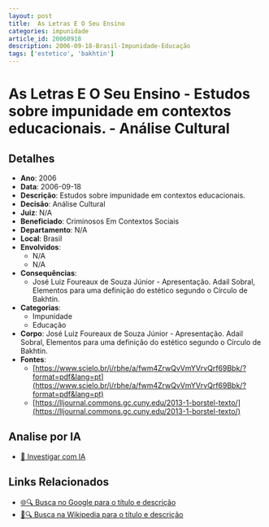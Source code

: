 ```yaml
---
layout: post
title:  As Letras E O Seu Ensino
categories: impunidade
article_id: 20060918
description: 2006-09-18-Brasil-Impunidade-Educação
tags: ['estetico', 'bakhtin']
---
```


# As Letras E O Seu Ensino - Estudos sobre impunidade em contextos educacionais. - Análise Cultural

## Detalhes
- **Ano**: 2006
- **Data**: 2006-09-18
- **Descrição**: Estudos sobre impunidade em contextos educacionais.
- **Decisão**: Análise Cultural
- **Juiz**: N/A
- **Beneficiado**: Criminosos Em Contextos Sociais
- **Departamento**: N/A
- **Local**: Brasil
- **Envolvidos**:
  - N/A
  - N/A
- **Consequências**:
  - José Luiz Foureaux de Souza Júnior - Apresentação. Adail Sobral, Elementos para uma definição do estético segundo o Círculo de Bakhtin.
- **Categorias**:
  - Impunidade
  - Educação
- **Corpo**: José Luiz Foureaux de Souza Júnior - Apresentação. Adail Sobral, Elementos para uma definição do estético segundo o Círculo de Bakhtin.
- **Fontes**:
  - [https://www.scielo.br/j/rbhe/a/fwm4ZrwQvVmYVrvQrf69Bbk/?format=pdf&lang=pt](https://www.scielo.br/j/rbhe/a/fwm4ZrwQvVmYVrvQrf69Bbk/?format=pdf&lang=pt)
  - [https://lljournal.commons.gc.cuny.edu/2013-1-borstel-texto/](https://lljournal.commons.gc.cuny.edu/2013-1-borstel-texto/)

## Analise por IA
- [🤖 Investigar com IA](https://www.perplexity.ai/search?q=%22decis%C3%B5es%20judiciais%20Brasil%22%20As%20Letras%20E%20O%20Seu%20Ensino%20Estudos%20sobre%20impunidade%20em%20contextos%20educacionais.%20Brasil%202006-09-18%20N/A%20Criminosos%20Em%20Contextos%20Sociais)

## Links Relacionados
- [🌐🔍 Busca no Google para o título e descrição](https://www.google.com/search?q=%22decis%C3%B5es%20judiciais%20Brasil%22%20As%20Letras%20E%20O%20Seu%20Ensino%20Estudos%20sobre%20impunidade%20em%20contextos%20educacionais.%20Brasil%202006-09-18%20N/A%20Criminosos%20Em%20Contextos%20Sociais)
- [📖🔍 Busca na Wikipedia para o título e descrição](https://pt.wikipedia.org/w/index.php?search=%22decis%C3%B5es%20judiciais%20Brasil%22%20As%20Letras%20E%20O%20Seu%20Ensino%20Estudos%20sobre%20impunidade%20em%20contextos%20educacionais.%20Brasil%202006-09-18%20N/A%20Criminosos%20Em%20Contextos%20Sociais)

